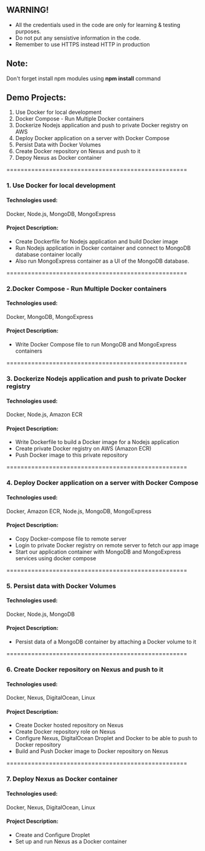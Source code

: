## WARNING!
- All the credentials used in the code are only for learning & testing purposes.
- Do not put any sensistive information in the code.
- Remember to use HTTPS instead HTTP in production

## Note:
Don't forget install npm modules using **npm install** command 

## Demo Projects:
1. Use Docker for local development
2. Docker Compose - Run Multiple Docker containers
3. Dockerize Nodejs application and push to private Docker registry on AWS
4. Deploy Docker application on a server with Docker Compose
5. Persist Data with Docker Volumes
6. Create Docker repository on Nexus and push to it
7. Depoy Nexus as Docker container

===================================================
### 1. Use Docker for local development

#### **Technologies used:**
Docker, Node.js, MongoDB, MongoExpress

#### **Project Description:**
- Create Dockerfile for Nodejs application and build Docker image
- Run Nodejs application in Docker container and connect to MongoDB database container locally
- Also run MongoExpress container as a UI of the MongoDB database.

===================================================

### 2.Docker Compose - Run Multiple Docker containers

#### **Technologies used:**
Docker, MongoDB, MongoExpress

#### **Project Description:**
- Write Docker Compose file to run MongoDB and
MongoExpress containers

===================================================

### 3. Dockerize Nodejs application and push to private Docker registry

#### **Technologies used:**
Docker, Node.js, Amazon ECR

#### **Project Description:**
- Write Dockerfile to build a Docker image for a Nodejs application
- Create private Docker registry on AWS (Amazon ECR)
- Push Docker image to this private repository

===================================================

### 4. Deploy Docker application on a server with Docker Compose

#### **Technologies used:**
Docker, Amazon ECR, Node.js, MongoDB, MongoExpress

#### **Project Description:**
- Copy Docker-compose file to remote server
- Login to private Docker registry on remote server to fetch our app image
- Start our application container with MongoDB and MongoExpress services using docker compose

===================================================

### 5. Persist data with Docker Volumes

#### **Technologies used:**
Docker, Node.js, MongoDB

#### **Project Description:**
- Persist data of a MongoDB container by attaching a Docker volume to it

===================================================

### 6. Create Docker repository on Nexus and push to it

#### **Technologies used:**
Docker, Nexus, DigitalOcean, Linux

#### **Project Description:**
- Create Docker hosted repository on Nexus
- Create Docker repository role on Nexus
- Configure Nexus, DigitalOcean Droplet and Docker to be able to push to Docker repository
- Build and Push Docker image to Docker repository on Nexus

===================================================

### 7. Deploy Nexus as Docker container

#### **Technologies used:**
Docker, Nexus, DigitalOcean, Linux

#### **Project Description:**
- Create and Configure Droplet
- Set up and run Nexus as a Docker container
